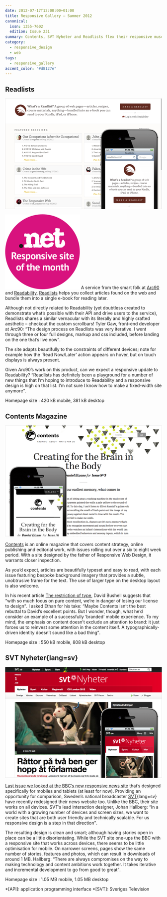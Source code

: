 ```yaml
---
date: 2012-07-17T12:00:00+01:00
title: Responsive Gallery – Summer 2012
canonical:
  issn: 1355-7602
  edition: Issue 231
summary: Contents, SVT Nyheter and Readlists flex their responsive muscles.
category:
  - responsive_design
  - web
tags:
  - responsive_gallery
accent_color: "#d8127e"
---
```


## Readlists

![Readlists homepage on a mobile phone with a screenshot of the desktop layout behind.](/media/2012/199/a1/readlists.png)

![Responsive site of the month](/media/2012/143/a2/site_of_the_month.svg) A service from the smart folk at [Arc90][1] and [Readability][2], [Readlists][3] helps you collect articles found on the web and bundle them into a single e-book for reading later.

Although not directly related to Readability (yet doubtless created to demonstrate what’s possible with their API and drive users to the service), Readlists shares a similar vernacular with its literally and highly crafted aesthetic – checkout the custom scrollbars! Tyler Gaw, front-end developer at Arc90: <q>The design process on Readlists was very iterative. I went through three or four full designs, markup and css included, before landing on the one that’s live now</q>.

The site adapts beautifully to the constraints of different devices; note for example how the ‘Read Now/Later’ action appears on hover, but on touch displays is always present.

Given Arc90’s work on this product, can we expect a responsive update to Readability? <q>Readlists has definitely been a playground for a number of new things that I’m hoping to introduce to Readability and a responsive design is high on that list. I’m not sure I know how to make a fixed-width site anymore</q>.

Homepage size
: 420 kB mobile, 381 kB desktop

## Contents Magazine

![Contents Magazine homepage on a mobile phone with a screenshot of the desktop layout behind.](/media/2012/199/a1/contents_magazine.png)

[Contents][4] is an online magazine that covers content strategy, online publishing and editorial work, with issues rolling out over a six to eight week period. With a site designed by the father of Responsive Web Design, it warrants closer inspection.

As you’d expect, articles are beautifully typeset and easy to read, with each issue featuring bespoke background imagery that provides a subtle, unobtrusive frame for the text. The use of larger type on the desktop layout is also welcome.

In his recent article [The restriction of type][5], David Bushell suggests that <q>with so much focus on pure content, we’re in danger of losing our license to design</q>. I asked Ethan for his take: <q>Maybe Contents isn’t the best rebuttal to David’s excellent points. But I wonder, though, what he’d consider an example of a successfully ‘branded’ mobile experience. To my mind, the emphasis on content doesn’t exclude an attention to brand: it just forces us to reinvest some attention in the content itself. A typographically-driven identity doesn’t sound like a bad thing</q>.

Homepage size
: 550 kB mobile, 808 kB desktop

## SVT Nyheter{lang=sv}

![SVT Nyheter homepage on a mobile phone with a screenshot of the desktop layout behind.](/media/2012/199/a1/svt_nyheter.png)

[Last issue we looked at the BBC’s new responsive news site][6] that’s designed specifically for mobiles and tablets (at least for now). Providing an opportunity for comparison, Sweden’s national broadcaster [SVT][7]{lang=sv} have recently redesigned their news website too. Unlike the BBC, their site works on all devices. SVT’s lead interaction designer, Johan Hallberg: <q>In a world with a growing number of devices and screen sizes, we want to create sites that are both user friendly and technically scalable. For us responsive design is a step in that direction</q>.

The resulting design is clean and smart; although having stories open in place can be a little disorientating. While the SVT site one-ups the BBC with a responsive site that works across devices, there seems to be little optimisation for mobile. On narrower screens, pages show the same number of stories, features and photos, which can result in downloads of around 1 MB. Hallberg: <q>There are always compromises on the way to making technology and content ambitions work together. It takes iterative and incremental development to go from good to great</q>.

Homepage size
: 1.05 MB mobile, 1.05 MB desktop

[1]: arc90.com
[2]: readability.com
[3]: readlists.com
[4]: https://contentsmagazine.com
[5]: dbushell.com/2012/05/26/the-restriction-of-type/
[6]: /2012/214/a1/responsive_gallery/#bbc-news-mobile
[7]: svt.se/nyheter

*[API]: application programming interface
*[SVT]: Sveriges Television
